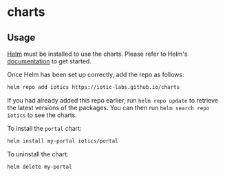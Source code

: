 # charts

## Usage

[Helm](https://helm.sh) must be installed to use the charts.
Please refer to Helm's [documentation](https://helm.sh/docs) to get started.

Once Helm has been set up correctly, add the repo as follows:

```bash
helm repo add iotics https://iotic-labs.github.io/charts
```

If you had already added this repo earlier, run `helm repo update` to retrieve the latest versions of the packages.
You can then run `helm search repo iotics` to see the charts.

To install the `portal` chart:

```bash
helm install my-portal iotics/portal
```

To uninstall the chart:

```bash
helm delete my-portal
```
